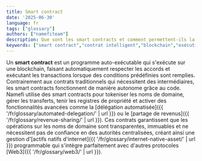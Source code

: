 ```yaml
---
title: Smart contract
date: '2025-06-30'
language: fr
tags: ["glossary"]
authors: ["namefiteam"]
description: Que sont les smart contracts et comment permettent-ils la tokenisation de noms de domaine ?
keywords: ["smart contract","contrat intelligent","blockchain","exécution automatisée","logique programmable","décentralisé"]
---
```


Un **smart contract** est un programme auto-exécutable qui s'exécute sur une blockchain, faisant automatiquement respecter les accords et exécutant les transactions lorsque des conditions prédéfinies sont remplies. Contrairement aux contrats traditionnels qui nécessitent des intermédiaires, les smart contracts fonctionnent de manière autonome grâce au code. Namefi utilise des smart contracts pour tokeniser les noms de domaine, gérer les transferts, tenir les registres de propriété et activer des fonctionnalités avancées comme la [délégation automatisée]({{ '/fr/glossary/automated-delegation/' | url }}) ou le [partage de revenus]({{ '/fr/glossary/revenue-sharing/' | url }}). Ces contrats garantissent que les opérations sur les noms de domaine sont transparentes, immuables et ne nécessitent pas de confiance en des autorités centralisées, créant ainsi une gestion d'[actifs natifs d'internet]({{ '/fr/glossary/internet-native-asset/' | url }}) programmable qui s'intègre parfaitement avec d'autres protocoles [Web3]({{ '/fr/glossary/web3/' | url }}).